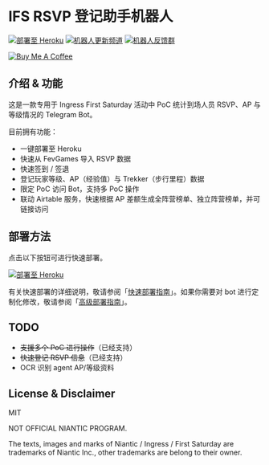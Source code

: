 # IFS RSVP 登记助手机器人

[![部署至 Heroku](https://img.shields.io/badge/Deploy-to%20Heroku-6762a6.svg?logo=heroku)](https://heroku.com/deploy) [![机器人更新频道](https://img.shields.io/badge/Channel-%40ifsrsvpbot-blue.svg?logo=telegram)](https://t.me/ifsrsvpbot) [![机器人反馈群](https://img.shields.io/badge/Group-Click_to_join-blue.svg?logo=telegram)](https://t.me/joinchat/A0P0mxHipaEeJ-4vzKgTuQ)

<a href="https://www.buymeacoffee.com/Astrian" target="_blank"><img src="https://bmc-cdn.nyc3.digitaloceanspaces.com/BMC-button-images/custom_images/orange_img.png" alt="Buy Me A Coffee" style="height: auto !important;width: auto !important;" ></a>

## 介绍 & 功能
这是一款专用于 Ingress First Saturday 活动中 PoC 统计到场人员 RSVP、AP 与等级情况的 Telegram Bot。

目前拥有功能：

- 一键部署至 Heroku
- 快速从 FevGames 导入 RSVP 数据
- 快速签到 / 签退
- 登记玩家等级、AP（经验值）与 Trekker（步行里程）数据
- 限定 PoC 访问 Bot，支持多 PoC 操作
- 联动 Airtable 服务，快速根据 AP 差额生成全阵营榜单、独立阵营榜单，并可链接访问

## 部署方法

点击以下按钮可进行快速部署。

[![部署至 Heroku](https://img.shields.io/badge/Deploy-to%20Heroku-6762a6.svg?logo=heroku)](https://heroku.com/deploy)

有关快速部署的详细说明，敬请参阅「[快速部署指南](https://github.com/Astrian/IFS-RSVP-Bot/wiki/QuickDeployGuide)」。如果你需要对 bot 进行定制化修改，敬请参阅「[高级部署指南](https://github.com/Astrian/IFS-RSVP-Bot/wiki/AdvancedDeployGuide)」。

## TODO

- ~~支援多个 PoC 进行操作~~（已经支持）
- ~~快速登记 RSVP 信息~~（已经支持）
- OCR 识别 agent AP/等级资料

## License & Disclaimer

MIT

NOT OFFICIAL NIANTIC PROGRAM.

The texts, images and marks of Niantic / Ingress / First Saturday are trademarks of Niantic Inc., other trademarks are belong to their owner.
